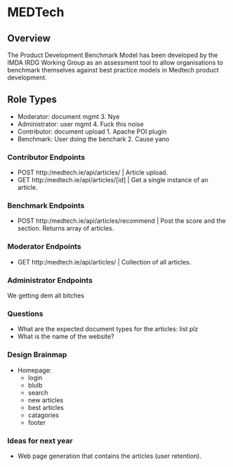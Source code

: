 # MEDTech

## Overview
The Product Development Benchmark Model has been developed by the IMDA IRDG Working Group as an assessment tool to allow organisations to benchmark themselves against best practice models in Medtech product development. 

## Role Types
- Moderator: document mgmt 3. Nye
- Administrator: user mgmt 4. Fuck this noise
- Contributor: document upload 1. Apache POI plugin
- Benchmark: User doing the benchark 2. Cause yano

### Contributor Endpoints
- POST http:/medtech.ie/api/articles/ | Article upload.
- GET http:/medtech.ie/api/articles/[id] | Get a single instance of an article.

### Benchmark Endpoints
- POST http:/medtech.ie/api/articles/recommend | Post the score and the section. Returns array of articles. 

### Moderator Endpoints
- GET http:/medtech.ie/api/articles/ | Collection of all articles.

### Administrator Endpoints
We getting dem all bitches

### Questions
- What are the expected document types for the articles: list plz
- What is the name of the website?

### Design Brainmap
- Homepage: 
  - login
  - blulb
  - search
  - new articles
  - best articles
  - catagories
  - footer 

### Ideas for next year
- Web page generation that contains the articles (user retention).
